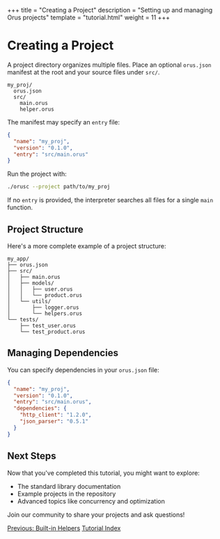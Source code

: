 +++
title = "Creating a Project"
description = "Setting up and managing Orus projects"
template = "tutorial.html"
weight = 11
+++

# Creating a Project

A project directory organizes multiple files. Place an optional `orus.json` manifest at the root and your source files under `src/`.

```text
my_proj/
  orus.json
  src/
    main.orus
    helper.orus
```

The manifest may specify an `entry` file:

```json
{
  "name": "my_proj",
  "version": "0.1.0",
  "entry": "src/main.orus"
}
```

Run the project with:

```sh
./orusc --project path/to/my_proj
```

If no `entry` is provided, the interpreter searches all files for a single `main` function.

## Project Structure

Here's a more complete example of a project structure:

```text
my_app/
├── orus.json
├── src/
│   ├── main.orus
│   ├── models/
│   │   ├── user.orus
│   │   └── product.orus
│   └── utils/
│       ├── logger.orus
│       └── helpers.orus
└── tests/
    ├── test_user.orus
    └── test_product.orus
```

## Managing Dependencies

You can specify dependencies in your `orus.json` file:

```json
{
  "name": "my_proj",
  "version": "0.1.0",
  "entry": "src/main.orus",
  "dependencies": {
    "http_client": "1.2.0",
    "json_parser": "0.5.1"
  }
}
```

## Next Steps

Now that you've completed this tutorial, you might want to explore:

- The standard library documentation
- Example projects in the repository
- Advanced topics like concurrency and optimization

Join our community to share your projects and ask questions!

<div class="tutorial-navigation">
    <a href="/tutorial/built-in-helpers/" class="nav-button prev">Previous: Built-in Helpers</a>
    <a href="/tutorial/" class="nav-button prev">Tutorial Index</a>
</div>
